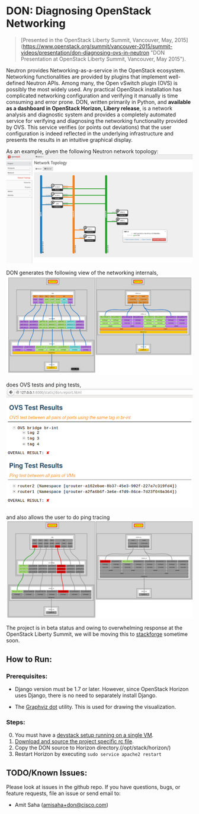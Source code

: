 # DON: Diagnosing OpenStack Networking



> [Presented in the OpenStack Liberty Summit, Vancouver, May, 2015]
(https://www.openstack.org/summit/vancouver-2015/summit-videos/presentation/don-diagnosing-ovs-in-neutron "DON Presentation at OpenStack Liberty Summit, Vancouver, May 2015").

Neutron provides Networking-as-a-service in the OpenStack ecosystem. Networking
functionalities are provided by plugins that implement well-defined Neutron
APIs. Among many, the Open vSwitch plugin (OVS) is possibly the most widely
used. Any practical OpenStack installation has complicated networking
configuration and verifying it manually is time consuming and error prone.
DON, written primarily in Python, and **available as a dashboard in OpenStack
Horizon, Libery release**, is a network analysis and diagnostic system and provides a
completely automated service for verifying and diagnosing the
networking functionality provided by OVS. This service verifies (or points out
deviations) that the user configuration is indeed reflected in the underlying
infrastructure and presents the results in an intuitive graphical display.

As an example, given the following Neutron network topology:
![Neutron: Network Topology](/openstack_dashboard/don/ovs/static/net_topology.PNG "Neutron: Network Topology")

DON generates the following view of the networking internals,
![DON: Internal View](/openstack_dashboard/don/ovs/static/don_internal.PNG "DON: Internal View")

does OVS tests and ping tests,
![DON: Analysis](/openstack_dashboard/don/ovs/static/don_analysis.PNG "DON: Analysis")

and also allows the user to do ping tracing
![DON: Ping Tracer](/openstack_dashboard/don/ovs/static/don_ping_notworking.PNG "DON: Ping Tracer")

The project is in beta status and owing to overwhelming response at the
OpenStack Liberty Summit, we will be moving this to
[stackforge](https://github.com/stackforge) sometime soon.

## How to Run:

### Prerequisites:

* Django version must be 1.7 or later. However, since OpenStack Horizon uses
  Django, there is no need to separately install Django.

* The [Graphviz dot](http://www.graphviz.org/) utility. This is used for
  drawing the visualization.

### Steps:

0. You must have a [devstack setup running on a single VM](http://docs.openstack.org/developer/devstack/guides/single-vm.html).
1. [Download and source the project specific rc file](http://docs.openstack.org/user-guide/common/cli_set_environment_variables_using_openstack_rc.html).
2. Copy the DON source to Horizon directory.(/opt/stack/horizon/)
3. Restart Horizon by executing `sudo service apache2 restart`

## TODO/Known Issues:
Please look at issues in the github repo. If you have questions, bugs, or feature requests, file an issue or send email
to:

* Amit Saha (amisaha+don@cisco.com)

